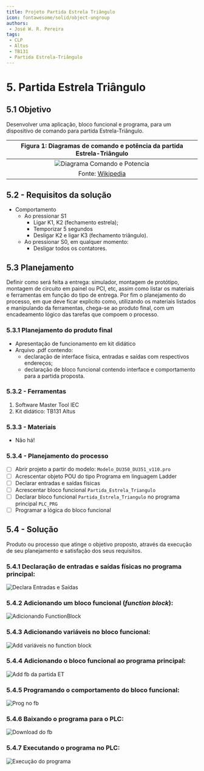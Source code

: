 ```yaml
---
title: Projeto Partida Estrela Triângulo
icon: fontawesome/solid/object-ungroup
authors:
 - José W. R. Pereira
tags:
 - CLP
 - Altus
 - TB131
 - Partida Estrela-Triângulo
---
```


# 5. Partida Estrela Triângulo


## 5.1 Objetivo
Desenvolver uma aplicação, bloco funcional e programa, 
para um dispositivo de comando para partida Estrela-Triângulo.

| Figura 1: Diagramas de comando e potência da partida Estrela-Triângulo |
|:-------------------:|
| ![Diagrama Comando e Potencia](./img/A1-5_1-partida-estrela-delta-comando-potencia.png) |
|Fonte: [Wikipedia](https://pt.wikipedia.org/wiki/Partida_estrela-tri%C3%A2ngulo) |


## 5.2 - Requisitos da solução
* Comportamento
    * Ao pressionar S1
	    * Ligar K1, K2 (fechamento estrela);
        * Temporizar 5 segundos
        * Desligar K2 e ligar K3 (fechamento triângulo).
	* Ao pressionar S0, em qualquer momento:
		* Desligar todos os contatores.

## 5.3 Planejamento

Definir como será feita a entrega: 
simulador, montagem de protótipo, montagem de circuito em painel ou PCI, etc, 
assim como listar os materiais e ferramentas em função do tipo de entrega. 
Por fim o planejamento do processo, em que deve ficar explicito como, 
utilizando os materiais listados e manipulando da ferramentas, 
chega-se ao produto final, com um encadeamento lógico das tarefas que compoem o processo.


### 5.3.1 Planejamento do produto final

* Apresentação de funcionamento em kit didático
* Arquivo .pdf contendo:
	* declaração de interface física, entradas e saídas com respectivos endereços;
	* declaração de bloco funcional contendo interface e comportamento para a partida proposta.


### 5.3.2 - Ferramentas

1. Software Master Tool IEC
2. Kit didático: TB131 Altus


### 5.3.3 - Materiais

* Não há!


### 5.3.4 - Planejamento do processo
* [ ] Abrir projeto a partir do modelo: `Modelo_DU350_DU351_v110.pro`
* [ ] Acrescentar objeto POU do tipo Programa em linguagem Ladder
* [ ] Declarar entradas e saídas físicas
* [ ] Acrescentar bloco funcional `Partida_Estrela_Triangulo`
* [ ] Declarar bloco funcional `Partida_Estrela_Triangulo` no programa principal `PLC_PRG`
* [ ] Programar a lógica do bloco funcional

## 5.4 - Solução

Produto ou processo que atinge o objetivo proposto, 
através da execução de seu planejamento e satisfação dos seus requisitos.

### 5.4.1 Declaração de entradas e saídas físicas no programa principal:

![Declara Entradas e Saídas](./gif/A1-5_1-declara_entradas_saidas.gif)

### 5.4.2 Adicionando um bloco funcional (*function block*):

![Adicionando FunctionBlock](./gif/A1-5_2-add_fb.gif)

### 5.4.3 Adicionando variáveis no bloco funcional:

![Add variáveis no function block](./gif/A1-5_3-add_vars_fb.gif)

### 5.4.4 Adicionando o bloco funcional ao programa principal:

![Add fb da partida ET](./gif/A1-5_4-add_fb_partida_et.gif)

### 5.4.5 Programando o comportamento do bloco funcional:

![Prog no fb](./gif/A1-5_5-fb_prog.gif)

### 5.4.6 Baixando o programa para o PLC:

![Download do fb](./gif/A1-5_6-fb_download.gif)

### 5.4.7 Executando o programa no PLC:

![Execução do programa](./gif/A1-5_7-partida_et_exec.gif)



